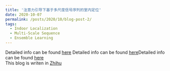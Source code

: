 ```yaml
---
title: '注意力引导下基于多尺度信号序列的室内定位'
date: 2020-10-07
permalink: /posts/2020/10/blog-post-2/
tags:
  - Indoor Localization
  - Multi-Scale Sequence
  - Ensemble Learning
---
```


Detailed info can be found [here](https://zhuanlan.zhihu.com/p/231161339) Detailed info can be found [here](https://zhuanlan.zhihu.com/p/231161339)Detailed info can be found [here](https://zhuanlan.zhihu.com/p/231161339)      
This blog is writen in [Zhihu](https://zhuanlan.zhihu.com/p/231161339)
